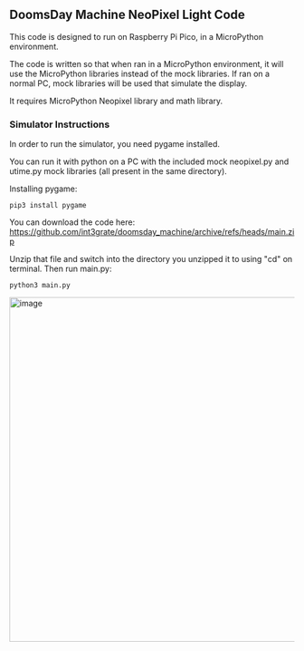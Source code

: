 ## DoomsDay Machine NeoPixel Light Code

This code is designed to run on Raspberry Pi Pico, in a MicroPython environment. 

The code is written so that when ran in a MicroPython environment, it will use the MicroPython libraries instead of the mock libraries. 
If ran on a normal PC, mock libraries will be used that simulate the display.

It requires MicroPython Neopixel library and math library.

### Simulator Instructions

In order to run the simulator, you need pygame installed. 

You can run it with python on a PC with the included mock neopixel.py and utime.py mock libraries (all present in the same directory).  

Installing pygame:

```
pip3 install pygame
```

You can download the code here:
https://github.com/int3grate/doomsday_machine/archive/refs/heads/main.zip

Unzip that file and switch into the directory you unzipped it to using "cd" on terminal.  Then run main.py:

```
python3 main.py
```

<img width="608" alt="image" src="https://github.com/user-attachments/assets/19ba2ddf-01c2-4acc-b7bf-2141ed12184f" />



